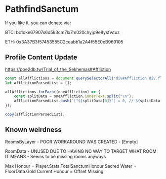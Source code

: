 # PathfindSanctum

If you like it, you can donate via:

BTC: bc1qke67907s6d5k3cm7lx7m020chyjp9e8ysfwtuz

ETH: 0x3A37B3f57453555C2ceabb1a2A4f55E0eB969105 

## Profile Content Update
https://poe2db.tw/Trial_of_the_Sekhemas#Affliction
```JavaScript
const allAfflictions = document.querySelectorAll("div#Affliction div.flex-grow-1.ms-2");
let afflictionParsedList = [];

allAfflictions.forEach((oneAffliction) => {
    const splitData = oneAffliction.innerText.split("\n");
    afflictionParsedList.push(`["${splitData[0]}"] = 0, // ${splitData[2]}`);
});

copy(afflictionParsedList);
```

## Known weirdness

RoomsByLayer
    - POOR WORKAROUND WAS CREATED
    - [Empty]

RoomData
    - UNUSED DUE TO HAVING NO WAY TO TARGET WHAT ROOM IT MEANS
    - Seems to be missing rooms anyways

Max Honour = Player.Stats.TotalSanctumHonour
Sacred Water = FloorData.Gold
Current Honour = Offset Missing
